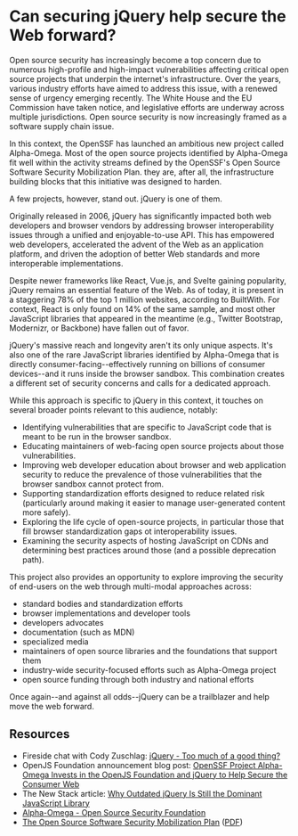# Can securing jQuery help secure the Web forward?

Open source security has increasingly become a top concern due to numerous high-profile and high-impact vulnerabilities affecting critical open source projects that underpin the internet's infrastructure. Over the years, various industry efforts have aimed to address this issue, with a renewed sense of urgency emerging recently. The White House and the EU Commission have taken notice, and legislative efforts are underway across multiple jurisdictions. Open source security is now increasingly framed as a software supply chain issue.

In this context, the OpenSSF has launched an ambitious new project called Alpha-Omega. Most of the open source projects identified by Alpha-Omega fit well within the activity streams defined by the OpenSSF's Open Source Software Security Mobilization Plan. they are, after all, the infrastructure building blocks that this initiative was designed to harden.

A few projects, however, stand out. jQuery is one of them.

Originally released in 2006, jQuery has significantly impacted both web developers and browser vendors by addressing browser interoperability issues through a unified and enjoyable-to-use API. This has empowered web developers, accelerated the advent of the Web as an application platform, and driven the adoption of better Web standards and more interoperable implementations.

Despite newer frameworks like React, Vue.js, and Svelte gaining popularity, jQuery remains an essential feature of the Web. As of today, it is present in a staggering 78% of the top 1 million websites, according to BuiltWith. For context, React is only found on 14% of the same sample, and most other JavaScript libraries that appeared in the meantime (e.g., Twitter Bootstrap, Modernizr, or Backbone) have fallen out of favor.

jQuery's massive reach and longevity aren't its only unique aspects. It's also one of the rare JavaScript libraries identified by Alpha-Omega that is directly consumer-facing--effectively running on billions of consumer devices--and it runs inside the browser sandbox. This combination creates a different set of security concerns and calls for a dedicated approach.

While this approach is specific to jQuery in this context, it touches on several broader points relevant to this audience, notably:

- Identifying vulnerabilities that are specific to JavaScript code that is meant to be run in the browser sandbox.
- Educating maintainers of web-facing open source projects about those vulnerabilities.
- Improving web developer education about browser and web application security to reduce the prevalence of those vulnerabilities that the browser sandbox cannot protect from.
- Supporting standardization efforts designed to reduce related risk (particularly around making it easier to manage user-generated content more safely).
- Exploring the life cycle of open-source projects, in particular those that fill browser standardization gaps ot interoperability issues.
- Examining the security aspects of hosting JavaScript on CDNs and determining best practices around those (and a possible deprecation path).

This project also provides an opportunity to explore improving the security of end-users on the web through multi-modal approaches across:

- standard bodies and standardization efforts
- browser implementations and developer tools
- developers advocates
- documentation (such as MDN)
- specialized media
- maintainers of open source libraries and the foundations that support them
- industry-wide security-focused efforts such as Alpha-Omega project
- open source funding through both industry and national efforts

Once again--and against all odds--jQuery can be a trailblazer and help move the web forward.

## Resources

* Fireside chat with Cody Zuschlag: [jQuery - Too much of a good thing?](https://www.youtube.com/watch?v=Yxu5ja0S2Ic)
* OpenJS Foundation announcement blog post: [OpenSSF Project Alpha-Omega Invests in the OpenJS Foundation and jQuery to Help Secure the Consumer Web](https://openjsf.org/blog/2022/10/24/openssf-project-alpha-omega-invests-in-the-openjs-foundation-and-jquery/)
* The New Stack article: [Why Outdated jQuery Is Still the Dominant JavaScript Library](https://thenewstack.io/why-outdated-jquery-is-still-the-dominant-javascript-library/)
* [Alpha-Omega - Open Source Security Foundation](https://openssf.org/community/alpha-omega/)
* [The Open Source Software Security Mobilization Plan](https://openssf.org/oss-security-mobilization-plan/) ([PDF](https://8112310.fs1.hubspotusercontent-na1.net/hubfs/8112310/OpenSSF/OSS%20Mobilization%20Plan.pdf))
